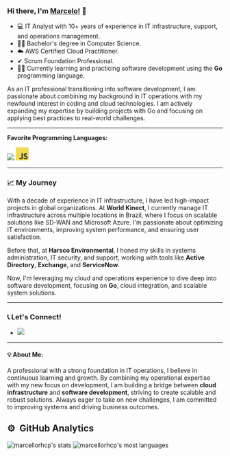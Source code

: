 ### Hi there, I'm [Marcelo!](https://marcellorhcp.github.io) 👋

- 💻 IT Analyst with 10+ years of experience in IT infrastructure, support, and operations management.
- 👨‍🎓 Bachelor's degree in Computer Science.
- ☁️ AWS Certified Cloud Practitioner.
- ✔ Scrum Foundation Professional.
- 👨‍💻 Currently learning and practicing software development using the **Go** programming language.

As an IT professional transitioning into software development, I am passionate about combining my background in IT operations with my newfound interest in coding and cloud technologies. I am actively expanding my expertise by building projects with Go and focusing on applying best practices to real-world challenges.

---

**Favorite Programming Languages:**  

<code><img height="30" src="https://raw.githubusercontent.com/jmnote/z-icons/master/svg/go.svg"></code>
<code><img height="30" src="https://raw.githubusercontent.com/github/explore/80688e429a7d4ef2fca1e82350fe8e3517d3494d/topics/javascript/javascript.png"></code>

---

### 📈 My Journey

With a decade of experience in IT infrastructure, I have led high-impact projects in global organizations. At **World Kinect**, I currently manage IT infrastructure across multiple locations in Brazil, where I focus on scalable solutions like SD-WAN and Microsoft Azure. I'm passionate about optimizing IT environments, improving system performance, and ensuring user satisfaction.

Before that, at **Harsco Environmental**, I honed my skills in systems administration, IT security, and support, working with tools like **Active Directory**, **Exchange**, and **ServiceNow**.

Now, I'm leveraging my cloud and operations experience to dive deep into software development, focusing on **Go**, cloud integration, and scalable system solutions.

---

### 📞 Let's Connect!

- <a href="https://www.linkedin.com/in/marcelo-azevedo-/" target="_blank"><img src="https://img.shields.io/badge/-LinkedIn-%230077B5?style=for-the-badge&logo=linkedin&logoColor=white" target="_blank"></a>

---

#### 💡 About Me:

A professional with a strong foundation in IT operations, I believe in continuous learning and growth. By combining my operational expertise with my new focus on development, I am building a bridge between **cloud infrastructure** and **software development**, striving to create scalable and robust solutions. Always eager to take on new challenges, I am committed to improving systems and driving business outcomes.

## ⚙️ &nbsp;GitHub Analytics

<p align="left">
<img width="530em" src="https://github-readme-stats.vercel.app/api?username=marcellorhcp&show_icons=true&theme=vision-friendly-dark&count_private=true" alt="marcellorhcp's stats"/>
<img width="530em" src="https://github-readme-stats.vercel.app/api/top-langs/?username=marcellorhcp&layout=compact&langs_count=4&theme=vision-friendly-dark&hide=Java,SCSS,Shell" alt="marcellorhcp's most languages"/>
</p>  
